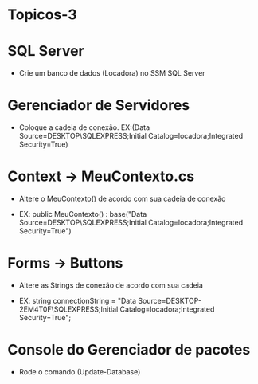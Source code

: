 ﻿# Topicos-3

# SQL Server

- Crie um banco de dados (Locadora) no SSM SQL Server

# Gerenciador de Servidores

- Coloque a cadeia de conexão. EX:(Data Source=DESKTOP\SQLEXPRESS;Initial Catalog=locadora;Integrated Security=True)

# Context -> MeuContexto.cs

- Altere o MeuContexto() de acordo com sua cadeia de conexão

- EX: public MeuContexto() : base("Data Source=DESKTOP\SQLEXPRESS;Initial Catalog=locadora;Integrated Security=True")

# Forms -> Buttons

- Altere as Strings de conexão de acordo com sua cadeia

- EX: string connectionString = "Data Source=DESKTOP-2EM4T0F\\SQLEXPRESS;Initial Catalog=locadora;Integrated Security=True";

# Console do Gerenciador de pacotes

- Rode o comando (Update-Database) 

